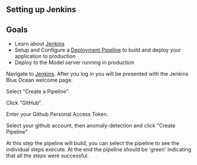 ## Setting up Jenkins

## Goals

* Learn about [Jenkins](https://jenkins.io/)
* Setup and Configure a [Deployment Pipeline](https://martinfowler.com/bliki/DeploymentPipeline.html) to build and deploy your application to production
* Deploy to the Model server running in production

Navigate to [Jenkins](http://localhost:10000/blue). After you log in you will be presented with the Jenkins Blue Ocean welcome page.

Select "Create a Pipeline".

Click "GitHub".

Enter your Github Personal Access Token.

Select your github account, then anomaly-detection and click "Create Pipeline"

At this step the pipeline will build, you can select the pipeline to see the individual steps execute. At the end the pipeline should be 'green' indicating that all the steps were successful.
